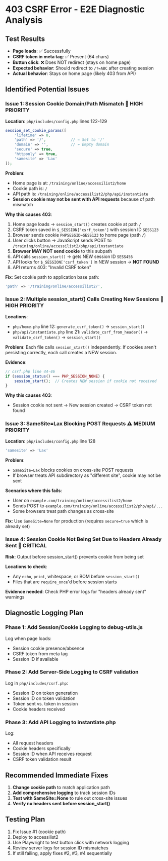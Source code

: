 # 403 CSRF Error - E2E Diagnostic Analysis

## Test Results
- **Page loads**: ✅ Successfully
- **CSRF token in meta tag**: ✅ Present (64 chars)
- **Button click**: ❌ Does NOT redirect (stays on home page)
- **Expected behavior**: Should redirect to `/?=ABC` after creating session
- **Actual behavior**: Stays on home page (likely 403 from API)

## Identified Potential Issues

### Issue 1: Session Cookie Domain/Path Mismatch 🔴 HIGH PRIORITY
**Location**: `php/includes/config.php` lines 122-129

```php
session_set_cookie_params([
    'lifetime' => 0,
    'path' => '/',           // ← Set to '/'
    'domain' => '',          // ← Empty domain
    'secure' => true,
    'httponly' => true,
    'samesite' => 'Lax'
]);
```

**Problem**:
- Home page is at: `/training/online/accessilist2/home`
- Cookie path is: `/`
- API path is: `/training/online/accessilist2/php/api/instantiate`
- **Session cookie may not be sent with API requests** because of path mismatch

**Why this causes 403**:
1. Home page loads → `session_start()` creates cookie at path `/`
2. CSRF token saved in `$_SESSION['csrf_token']` with session ID `SESS123`
3. Browser sends cookie `PHPSESSID=SESS123` to home page (path `/`)
4. User clicks button → JavaScript sends POST to `/training/online/accessilist2/php/api/instantiate`
5. **Browser MAY NOT send cookie** to this subpath
6. API calls `session_start()` → gets NEW session ID `SESS456`
7. API looks for `$_SESSION['csrf_token']` in NEW session → **NOT FOUND**
8. API returns 403: "Invalid CSRF token"

**Fix**: Set cookie path to application base path:
```php
'path' => '/training/online/accessilist2/',
```

### Issue 2: Multiple session_start() Calls Creating New Sessions 🔴 HIGH PRIORITY
**Locations**:
- `php/home.php` line 12: `generate_csrf_token()` → `session_start()`
- `php/api/instantiate.php` line 21: `validate_csrf_from_header()` → `validate_csrf_token()` → `session_start()`

**Problem**:
Each file calls `session_start()` independently. If cookies aren't persisting correctly, each call creates a NEW session.

**Evidence**:
```php
// csrf.php line 44-46
if (session_status() === PHP_SESSION_NONE) {
    session_start();  // Creates NEW session if cookie not received
}
```

**Why this causes 403**:
- Session cookie not sent → New session created → CSRF token not found

### Issue 3: SameSite=Lax Blocking POST Requests ⚠️ MEDIUM PRIORITY
**Location**: `php/includes/config.php` line 128

```php
'samesite' => 'Lax'
```

**Problem**:
- `SameSite=Lax` blocks cookies on cross-site POST requests
- If browser treats API subdirectory as "different site", cookie may not be sent

**Scenarios where this fails**:
- User on `example.com/training/online/accessilist2/home`
- Sends POST to `example.com/training/online/accessilist2/php/api/...`
- Some browsers treat path changes as cross-site

**Fix**: Use `SameSite=None` for production (requires `secure=true` which is already set)

### Issue 4: Session Cookie Not Being Set Due to Headers Already Sent 🔴 CRITICAL
**Risk**: Output before session_start() prevents cookie from being set

**Locations to check**:
- Any `echo`, `print`, whitespace, or BOM before `session_start()`
- Files that are `require_once`'d before session starts

**Evidence needed**: Check PHP error logs for "headers already sent" warnings

## Diagnostic Logging Plan

### Phase 1: Add Session/Cookie Logging to debug-utils.js
Log when page loads:
- Session cookie presence/absence
- CSRF token from meta tag
- Session ID if available

### Phase 2: Add Server-Side Logging to CSRF validation
Log in `php/includes/csrf.php`:
- Session ID on token generation
- Session ID on token validation
- Token sent vs. token in session
- Cookie headers received

### Phase 3: Add API Logging to instantiate.php
Log:
- All request headers
- Cookie headers specifically
- Session ID when API receives request
- CSRF token validation result

## Recommended Immediate Fixes

1. **Change cookie path** to match application path
2. **Add comprehensive logging** to track session IDs
3. **Test with SameSite=None** to rule out cross-site issues
4. **Verify no headers sent before session_start()**

## Testing Plan
1. Fix Issue #1 (cookie path)
2. Deploy to accessilist2
3. Use Playwright to test button click with network logging
4. Review server logs for session ID mismatches
5. If still failing, apply fixes #2, #3, #4 sequentially
